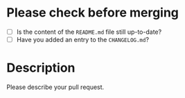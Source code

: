 
# Please check before merging

- [ ] Is the content of the `README.md` file still up-to-date?
- [ ] Have you added an entry to the `CHANGELOG.md`?

# Description

Please describe your pull request.
